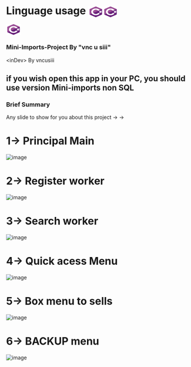 # Linguage usage <img align="center" alt="Vinicius-Csharp" height="30" width="40" src="https://raw.githubusercontent.com/devicons/devicon/master/icons/csharp/csharp-original.svg"><img align="center" alt="Vinicius-Csharp" height="30" width="40" src="https://raw.githubusercontent.com/devicons/devicon/master/icons/csharp/csharp-original.svg">
<img align="center" alt="Vinicius-Csharp" height="30" width="40" src="https://raw.githubusercontent.com/devicons/devicon/master/icons/csharp/csharp-original.svg">


### Mini-Imports-Project By "vnc u siii"
&lt;inDev> By vncusiii

## if you wish open this app in your PC, you should use version Mini-imports non SQL 

### Brief Summary 

Any slide to show for you about this project -> 
->
# 1-> Principal Main
![image](https://github.com/VinNissu/CSharp---MiniImports/assets/110014684/d6009170-7e9a-478f-a85e-4ec1dd18b84a)

# 2-> Register worker 
![image](https://github.com/VinNissu/CSharp---MiniImports/assets/110014684/0c2e5881-c3cd-4319-8201-4588e08d1620)

# 3-> Search worker 
![image](https://github.com/VinNissu/CSharp---MiniImports/assets/110014684/27aacc88-5b6a-4519-83d0-2764171fad76)

# 4-> Quick acess Menu 
![image](https://github.com/VinNissu/CSharp---MiniImports/assets/110014684/e8932864-1699-47dc-849e-9eb6c7092874)

# 5-> Box menu to sells 
![image](https://github.com/VinNissu/CSharp---MiniImports/assets/110014684/32501284-9edb-4593-9508-ba52a3f4ddfa)

# 6-> BACKUP menu
![image](https://github.com/VinNissu/CSharp---MiniImports/assets/110014684/ab0777a6-b185-4ad6-84f9-835b3b3fae11)
